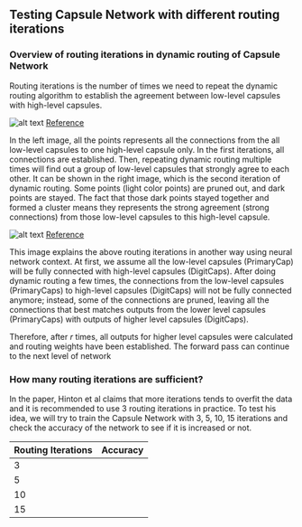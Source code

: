 ## Testing Capsule Network with different routing iterations

### Overview of routing iterations in dynamic routing of Capsule Network
Routing iterations is the number of times we need to repeat the dynamic routing algorithm to establish the agreement between low-level capsules with high-level capsules. 

![alt text](https://dasayan05.github.io/blog/res/1/dyn_route.jpg)
[Reference](https://dasayan05.github.io/blog/jekyll/update/2017/11/20/an-intuitive-understanding-of-capsules.html)

In the left image, all the points represents all the connections from the all low-level capsules to one high-level capsule only. In the first iterations, all connections are established. Then, repeating dynamic routing multiple times will find out a group of low-level capsules that strongly agree to each other. It can be shown in the right image, which is the second iteration of dynamic routing. Some points (light color points) are pruned out, and dark points are stayed. The fact that those dark points stayed together and formed a cluster means they represents the strong agreement (strong connections) from those low-level capsules to this high-level capsule. 

![alt text](https://image.slidesharecdn.com/capsulenetworks-171223023023/95/capsule-networks-27-638.jpg?cb=1514004058)
[Reference](https://www.slideshare.net/charlesmartin141/capsule-networks-84754653)

This image explains the above routing iterations in another way using neural network context. At first, we assume all the low-level capsules (PrimaryCap) will be fully connected with high-level capsules (DigitCaps). After doing dynamic routing a few times, the connections from the low-level capsules (PrimaryCaps) to high-level capsules (DigitCaps) will not be fully connected anymore; instead, some of the connections are pruned, leaving all the connections that best matches outputs from the lower level capsules (PrimaryCaps) with outputs of higher level capsules (DigitCaps).

Therefore, after *r* times, all outputs for higher level capsules were calculated and routing weights have been established. The forward pass can continue to the next level of network

### How many routing iterations are sufficient?
In the paper, Hinton et al claims that more iterations tends to overfit the data and it is recommended to use 3 routing iterations in practice. To test his idea, we will try to train the Capsule Network with 3, 5, 10, 15 iterations and check the accuracy of the network to see if it is increased or not.

| Routing Iterations  | Accuracy |
| ------------------- | -------- |
| 3  |   |
| 5  |   |
| 10 |   |
| 15 |   |
